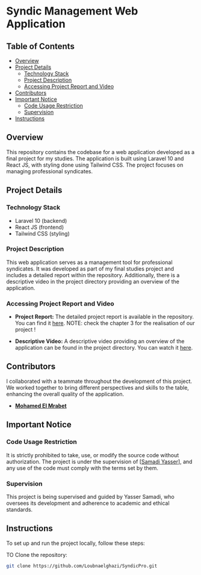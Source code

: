 # Syndic Management Web Application

## Table of Contents

- [Overview](#overview)
- [Project Details](#project-details)
  - [Technology Stack](#technology-stack)
  - [Project Description](#project-description)
  - [Accessing Project Report and Video](#accessing-project-report-and-video)
- [Contributors](#contributors)
- [Important Notice](#important-notice)
  - [Code Usage Restriction](#code-usage-restriction)
  - [Supervision](#supervision)
- [Instructions](#instructions)


## Overview

This repository contains the codebase for a web application developed as a final project for my studies. The application is built using Laravel 10 and React JS, with styling done using Tailwind CSS. The project focuses on managing professional syndicates.

## Project Details

### Technology Stack

- Laravel 10 (backend)
- React JS (frontend)
- Tailwind CSS (styling)

### Project Description

This web application serves as a management tool for professional syndicates. It was developed as part of my final studies project and includes a detailed report within the repository. Additionally, there is a descriptive video in the project directory providing an overview of the application.

### Accessing Project Report and Video

- **Project Report:**
  The detailed project report is available in the repository. You can find it [here](https://github.com/Loubnaelghazi/SyndicPro/blob/master/Rapport%20de%20pfe.pdf).
  NOTE: check the chapter 3 for the realisation of our project !

- **Descriptive Video:**
  A descriptive video providing an overview of the application can be found in the project directory. You can watch it [here](path/to/descriptive-video.mp4).

## Contributors

I collaborated with a teammate throughout the development of this project. We worked together to bring different perspectives and skills to the table, enhancing the overall quality of the application.

- **[Mohamed El Mrabet]([https://github.com/contributor-username](https://github.com/med-el-mrabet))**


## Important Notice

### Code Usage Restriction

It is strictly prohibited to take, use, or modify the source code without authorization. The project is under the supervision of [[Samadi Yasser](https://github.com/twisterys)], and any use of the code must comply with the terms set by them.

### Supervision

This project is being supervised and guided by Yasser Samadi, who oversees its development and adherence to academic and ethical standards.

## Instructions

To set up and run the project locally, follow these steps:

TO Clone the repository:
   ```bash
   git clone https://github.com/Loubnaelghazi/SyndicPro.git


